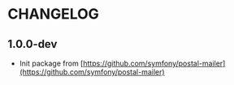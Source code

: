 # CHANGELOG

## 1.0.0-dev

-   Init package from [https://github.com/symfony/postal-mailer](https://github.com/symfony/postal-mailer)
